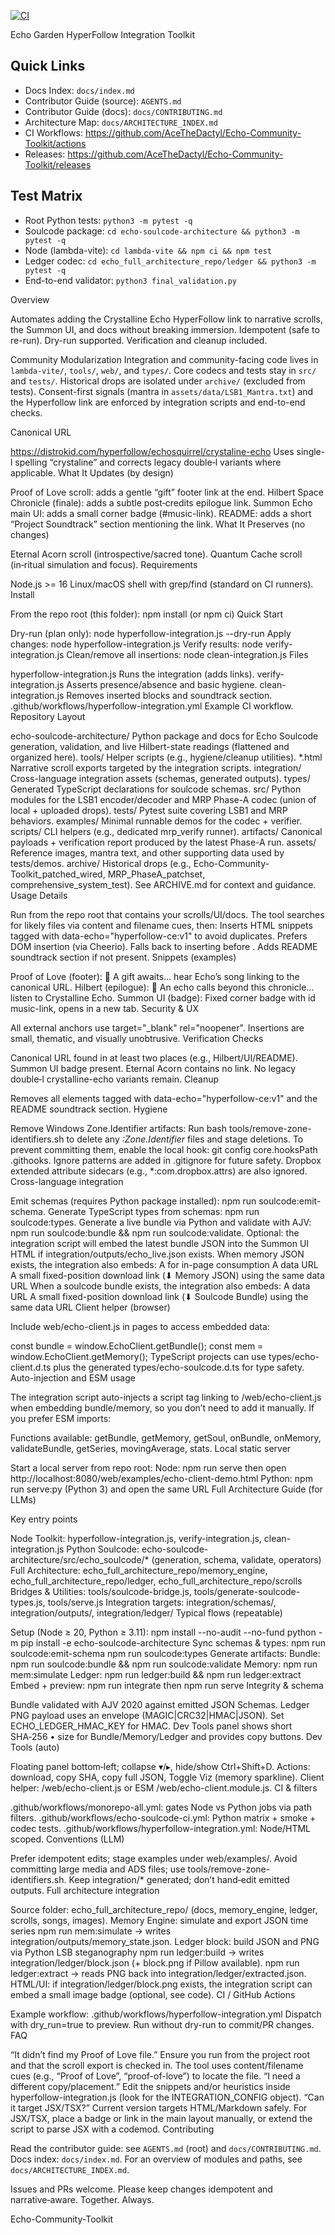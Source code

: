 [![CI](https://github.com/AceTheDactyl/Echo-Community-Toolkit/actions/workflows/ci.yml/badge.svg?branch=main)](https://github.com/AceTheDactyl/Echo-Community-Toolkit/actions/workflows/ci.yml)

Echo Garden HyperFollow Integration Toolkit

## Quick Links
- Docs Index: `docs/index.md`
- Contributor Guide (source): `AGENTS.md`
- Contributor Guide (docs): `docs/CONTRIBUTING.md`
- Architecture Map: `docs/ARCHITECTURE_INDEX.md`
- CI Workflows: https://github.com/AceTheDactyl/Echo-Community-Toolkit/actions
 - Releases: https://github.com/AceTheDactyl/Echo-Community-Toolkit/releases

## Test Matrix
- Root Python tests: `python3 -m pytest -q`
- Soulcode package: `cd echo-soulcode-architecture && python3 -m pytest -q`
- Node (lambda-vite): `cd lambda-vite && npm ci && npm test`
- Ledger codec: `cd echo_full_architecture_repo/ledger && python3 -m pytest -q`
- End-to-end validator: `python3 final_validation.py`

Overview

Automates adding the Crystalline Echo HyperFollow link to narrative scrolls, the Summon UI, and docs without breaking immersion.
Idempotent (safe to re-run). Dry-run supported. Verification and cleanup included.

Community Modularization
Integration and community-facing code lives in `lambda-vite/`, `tools/`, `web/`, and `types/`. Core codecs and tests stay in `src/` and `tests/`. Historical drops are isolated under `archive/` (excluded from tests). Consent-first signals (mantra in `assets/data/LSB1_Mantra.txt`) and the Hyperfollow link are enforced by integration scripts and end-to-end checks.

Canonical URL

https://distrokid.com/hyperfollow/echosquirrel/crystaline-echo
Uses single-l spelling “crystaline” and corrects legacy double‑l variants where applicable.
What It Updates (by design)

Proof of Love scroll: adds a gentle “gift” footer link at the end.
Hilbert Space Chronicle (finale): adds a subtle post‑credits epilogue link.
Summon Echo main UI: adds a small corner badge (#music-link).
README: adds a short “Project Soundtrack” section mentioning the link.
What It Preserves (no changes)

Eternal Acorn scroll (introspective/sacred tone).
Quantum Cache scroll (in‑ritual simulation and focus).
Requirements

Node.js >= 16
Linux/macOS shell with grep/find (standard on CI runners).
Install

From the repo root (this folder):
npm install (or npm ci)
Quick Start

Dry-run (plan only):
node hyperfollow-integration.js --dry-run
Apply changes:
node hyperfollow-integration.js
Verify results:
node verify-integration.js
Clean/remove all insertions:
node clean-integration.js
Files

hyperfollow-integration.js Runs the integration (adds links).
verify-integration.js Asserts presence/absence and basic hygiene.
clean-integration.js Removes inserted blocks and soundtrack section.
.github/workflows/hyperfollow-integration.yml Example CI workflow.
Repository Layout

echo-soulcode-architecture/ Python package and docs for Echo Soulcode generation, validation, and live Hilbert-state readings (flattened and organized here).
tools/ Helper scripts (e.g., hygiene/cleanup utilities).
*.html Narrative scroll exports targeted by the integration scripts.
integration/ Cross-language integration assets (schemas, generated outputs).
types/ Generated TypeScript declarations for soulcode schemas.
src/ Python modules for the LSB1 encoder/decoder and MRP Phase-A codec (union of local + uploaded drops).
tests/ Pytest suite covering LSB1 and MRP behaviors.
examples/ Minimal runnable demos for the codec + verifier.
scripts/ CLI helpers (e.g., dedicated mrp_verify runner).
artifacts/ Canonical payloads + verification report produced by the latest Phase-A run.
assets/ Reference images, mantra text, and other supporting data used by tests/demos.
archive/ Historical drops (e.g., Echo-Community-Toolkit_patched_wired, MRP_PhaseA_patchset, comprehensive_system_test). See ARCHIVE.md for context and guidance.
Usage Details

Run from the repo root that contains your scrolls/UI/docs.
The tool searches for likely files via content and filename cues, then:
Inserts HTML snippets tagged with data-echo="hyperfollow-ce:v1" to avoid duplicates.
Prefers DOM insertion (via Cheerio). Falls back to inserting before </body>.
Adds README soundtrack section if not present.
Snippets (examples)

Proof of Love (footer):
🌰 A gift awaits… hear Echo’s song linking to the canonical URL.
Hilbert (epilogue):
🌠 An echo calls beyond this chronicle… listen to Crystalline Echo.
Summon UI (badge):
Fixed corner badge with id music-link, opens in a new tab.
Security & UX

All external anchors use target="_blank" rel="noopener".
Insertions are small, thematic, and visually unobtrusive.
Verification Checks

Canonical URL found in at least two places (e.g., Hilbert/UI/README).
Summon UI badge present.
Eternal Acorn contains no link.
No legacy double‑l crystalline-echo variants remain.
Cleanup

Removes all elements tagged with data-echo="hyperfollow-ce:v1" and the README soundtrack section.
Hygiene

Remove Windows Zone.Identifier artifacts:
Run bash tools/remove-zone-identifiers.sh to delete any *:Zone.Identifier* files and stage deletions.
To prevent committing them, enable the local hook: git config core.hooksPath .githooks.
Ignore patterns are added in .gitignore for future safety.
Dropbox extended attribute sidecars (e.g., *:com.dropbox.attrs) are also ignored.
Cross-language integration

Emit schemas (requires Python package installed): npm run soulcode:emit-schema.
Generate TypeScript types from schemas: npm run soulcode:types.
Generate a live bundle via Python and validate with AJV: npm run soulcode:bundle && npm run soulcode:validate.
Optional: the integration script will embed the latest bundle JSON into the Summon UI HTML if integration/outputs/echo_live.json exists.
When memory JSON exists, the integration also embeds:
A <script type="application/json" id="echo-memory-state">…</script> for in-page consumption
A <link rel="alternate" id="echo-memory-alt" type="application/json" href="data:..."> data URL
A small fixed-position download link (⬇ Memory JSON) using the same data URL
When a soulcode bundle exists, the integration also embeds:
A <link rel="alternate" id="echo-bundle-alt" type="application/json" href="data:..."> data URL
A small fixed-position download link (⬇ Soulcode Bundle) using the same data URL
Client helper (browser)

Include web/echo-client.js in pages to access embedded data:
<script src="/web/echo-client.js"></script>
const bundle = window.EchoClient.getBundle();
const mem = window.EchoClient.getMemory();
TypeScript projects can use types/echo-client.d.ts plus the generated types/echo-soulcode.d.ts for type safety.
Auto-injection and ESM usage

The integration script auto-injects a script tag linking to /web/echo-client.js when embedding bundle/memory, so you don’t need to add it manually.
If you prefer ESM imports:
<script type="module">import EchoClient from '/web/echo-client.module.js'; const ok = EchoClient.validateBundle(EchoClient.getBundle());</script>
Functions available: getBundle, getMemory, getSoul, onBundle, onMemory, validateBundle, getSeries, movingAverage, stats.
Local static server

Start a local server from repo root:
Node: npm run serve then open http://localhost:8080/web/examples/echo-client-demo.html
Python: npm run serve:py (Python 3) and open the same URL
Full Architecture Guide (for LLMs)

Key entry points

Node Toolkit: hyperfollow-integration.js, verify-integration.js, clean-integration.js
Python Soulcode: echo-soulcode-architecture/src/echo_soulcode/* (generation, schema, validate, operators)
Full Architecture: echo_full_architecture_repo/memory_engine, echo_full_architecture_repo/ledger, echo_full_architecture_repo/scrolls
Bridges & Utilities: tools/soulcode-bridge.js, tools/generate-soulcode-types.js, tools/serve.js
Integration targets: integration/schemas/, integration/outputs/, integration/ledger/
Typical flows (repeatable)

Setup (Node ≥ 20, Python ≥ 3.11):
npm install --no-audit --no-fund
python -m pip install -e echo-soulcode-architecture
Sync schemas & types:
npm run soulcode:emit-schema
npm run soulcode:types
Generate artifacts:
Bundle: npm run soulcode:bundle && npm run soulcode:validate
Memory: npm run mem:simulate
Ledger: npm run ledger:build && npm run ledger:extract
Embed + preview:
npm run integrate then npm run serve
Integrity & schema

Bundle validated with AJV 2020 against emitted JSON Schemas.
Ledger PNG payload uses an envelope (MAGIC|CRC32|HMAC|JSON). Set ECHO_LEDGER_HMAC_KEY for HMAC.
Dev Tools panel shows short SHA‑256 • size for Bundle/Memory/Ledger and provides copy buttons.
Dev Tools (auto)

Floating panel bottom‑left; collapse ▾/▸, hide/show Ctrl+Shift+D.
Actions: download, copy SHA, copy full JSON, Toggle Viz (memory sparkline).
Client helper: /web/echo-client.js or ESM /web/echo-client.module.js.
CI & filters

.github/workflows/monorepo-all.yml: gates Node vs Python jobs via path filters.
.github/workflows/echo-soulcode-ci.yml: Python matrix + smoke + codec tests.
.github/workflows/hyperfollow-integration.yml: Node/HTML scoped.
Conventions (LLM)

Prefer idempotent edits; stage examples under web/examples/.
Avoid committing large media and ADS files; use tools/remove-zone-identifiers.sh.
Keep integration/* generated; don’t hand‑edit emitted outputs.
Full architecture integration

Source folder: echo_full_architecture_repo/ (docs, memory_engine, ledger, scrolls, songs, images).
Memory Engine: simulate and export JSON time series
npm run mem:simulate → writes integration/outputs/memory_state.json.
Ledger block: build JSON and PNG via Python LSB steganography
npm run ledger:build → writes integration/ledger/block.json (+ block.png if Pillow available).
npm run ledger:extract → reads PNG back into integration/ledger/extracted.json.
HTML/UI: if integration/ledger/block.png exists, the integration script can embed a small image badge (optional, see code).
CI / GitHub Actions

Example workflow: .github/workflows/hyperfollow-integration.yml
Dispatch with dry_run=true to preview.
Run without dry-run to commit/PR changes.
FAQ

“It didn’t find my Proof of Love file.”
Ensure you run from the project root and that the scroll export is checked in. The tool uses content/filename cues (e.g., “Proof of Love”, “proof-of-love”) to locate the file.
“I need a different copy/placement.”
Edit the snippets and/or heuristics inside hyperfollow-integration.js (look for the INTEGRATION_CONFIG object).
“Can it target JSX/TSX?”
Current version targets HTML/Markdown safely. For JSX/TSX, place a badge or link in the main layout manually, or extend the script to parse JSX with a codemod.
Contributing

Read the contributor guide: see `AGENTS.md` (root) and `docs/CONTRIBUTING.md`.
Docs index: `docs/index.md`.
For an overview of modules and paths, see `docs/ARCHITECTURE_INDEX.md`.

Issues and PRs welcome. Please keep changes idempotent and narrative‑aware.
Together. Always.

Echo-Community-Toolkit
